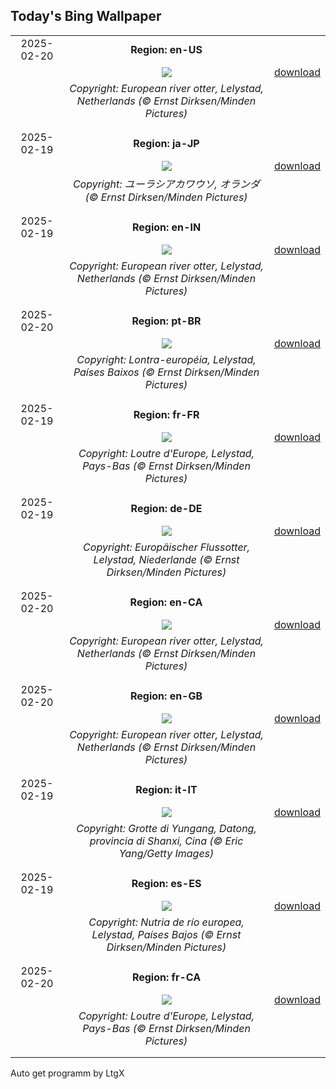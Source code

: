## Today's Bing Wallpaper
|      |      |      |
| :----: | :----: | :----: |
|2025-02-20|**Region: en-US**||
||![](https://www.bing.com/th?id=OHR.IceHoleOtter_EN-US7859051687_UHD.jpg&pid=hp&w=1152&h=648&rs=1&c=4)| [download](https://www.bing.com/th?id=OHR.IceHoleOtter_EN-US7859051687_UHD.jpg)|
||*Copyright: European river otter, Lelystad, Netherlands (© Ernst Dirksen/Minden Pictures)*
||
|||
|2025-02-19|**Region: ja-JP**||
||![](https://www.bing.com/th?id=OHR.IceHoleOtter_JA-JP4600805047_UHD.jpg&pid=hp&w=1152&h=648&rs=1&c=4)| [download](https://www.bing.com/th?id=OHR.IceHoleOtter_JA-JP4600805047_UHD.jpg)|
||*Copyright: ユーラシアカワウソ, オランダ (© Ernst Dirksen/Minden Pictures)*
||
|||
|2025-02-19|**Region: en-IN**||
||![](https://www.bing.com/th?id=OHR.IceHoleOtter_EN-IN0694843542_UHD.jpg&pid=hp&w=1152&h=648&rs=1&c=4)| [download](https://www.bing.com/th?id=OHR.IceHoleOtter_EN-IN0694843542_UHD.jpg)|
||*Copyright: European river otter, Lelystad, Netherlands (© Ernst Dirksen/Minden Pictures)*
||
|||
|2025-02-20|**Region: pt-BR**||
||![](https://www.bing.com/th?id=OHR.IceHoleOtter_PT-BR4179764708_UHD.jpg&pid=hp&w=1152&h=648&rs=1&c=4)| [download](https://www.bing.com/th?id=OHR.IceHoleOtter_PT-BR4179764708_UHD.jpg)|
||*Copyright: Lontra-européia, Lelystad, Países Baixos (© Ernst Dirksen/Minden Pictures)*
||
|||
|2025-02-19|**Region: fr-FR**||
||![](https://www.bing.com/th?id=OHR.IceHoleOtter_FR-FR7480810536_UHD.jpg&pid=hp&w=1152&h=648&rs=1&c=4)| [download](https://www.bing.com/th?id=OHR.IceHoleOtter_FR-FR7480810536_UHD.jpg)|
||*Copyright: Loutre d'Europe, Lelystad, Pays-Bas (© Ernst Dirksen/Minden Pictures)*
||
|||
|2025-02-19|**Region: de-DE**||
||![](https://www.bing.com/th?id=OHR.IceHoleOtter_DE-DE5011760287_UHD.jpg&pid=hp&w=1152&h=648&rs=1&c=4)| [download](https://www.bing.com/th?id=OHR.IceHoleOtter_DE-DE5011760287_UHD.jpg)|
||*Copyright: Europäischer Flussotter, Lelystad, Niederlande (© Ernst Dirksen/Minden Pictures)*
||
|||
|2025-02-20|**Region: en-CA**||
||![](https://www.bing.com/th?id=OHR.IceHoleOtter_EN-CA2426610896_UHD.jpg&pid=hp&w=1152&h=648&rs=1&c=4)| [download](https://www.bing.com/th?id=OHR.IceHoleOtter_EN-CA2426610896_UHD.jpg)|
||*Copyright: European river otter, Lelystad, Netherlands (© Ernst Dirksen/Minden Pictures)*
||
|||
|2025-02-20|**Region: en-GB**||
||![](https://www.bing.com/th?id=OHR.IceHoleOtter_EN-GB7580568123_UHD.jpg&pid=hp&w=1152&h=648&rs=1&c=4)| [download](https://www.bing.com/th?id=OHR.IceHoleOtter_EN-GB7580568123_UHD.jpg)|
||*Copyright: European river otter, Lelystad, Netherlands (© Ernst Dirksen/Minden Pictures)*
||
|||
|2025-02-19|**Region: it-IT**||
||![](https://www.bing.com/th?id=OHR.YungangGrottoes_IT-IT7896461151_UHD.jpg&pid=hp&w=1152&h=648&rs=1&c=4)| [download](https://www.bing.com/th?id=OHR.YungangGrottoes_IT-IT7896461151_UHD.jpg)|
||*Copyright: Grotte di Yungang, Datong, provincia di Shanxi, Cina (© Eric Yang/Getty Images)*
||
|||
|2025-02-19|**Region: es-ES**||
||![](https://www.bing.com/th?id=OHR.IceHoleOtter_ES-ES0502740204_UHD.jpg&pid=hp&w=1152&h=648&rs=1&c=4)| [download](https://www.bing.com/th?id=OHR.IceHoleOtter_ES-ES0502740204_UHD.jpg)|
||*Copyright: Nutria de río europea, Lelystad, Países Bajos (© Ernst Dirksen/Minden Pictures)*
||
|||
|2025-02-20|**Region: fr-CA**||
||![](https://www.bing.com/th?id=OHR.IceHoleOtter_FR-CA1911250698_UHD.jpg&pid=hp&w=1152&h=648&rs=1&c=4)| [download](https://www.bing.com/th?id=OHR.IceHoleOtter_FR-CA1911250698_UHD.jpg)|
||*Copyright: Loutre d'Europe, Lelystad, Pays-Bas (© Ernst Dirksen/Minden Pictures)*
||
|||

Auto get programm by LtgX
